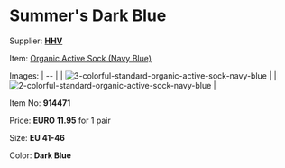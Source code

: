 # Summer's Dark Blue

Supplier: **[HHV](https://www.hhv.de)**

Item: [Organic Active Sock (Navy Blue)](https://www.hhv.de/shop/en/clothing/item/colorful-standard-organic-active-sock-navy-blue-914471)

Images: 
| -- |
| ![3-colorful-standard-organic-active-sock-navy-blue](https://github.com/OurServings/socks/assets/1499433/26de3476-c20b-435d-aa1a-21792ed1dace) |
| ![2-colorful-standard-organic-active-sock-navy-blue](https://github.com/OurServings/socks/assets/1499433/2c29580e-2205-4e81-bfaf-a79fb244e638) |

Item No: **914471**

Price: **EURO 11.95** for 1 pair

Size: **EU 41-46**

Color: **Dark Blue**
